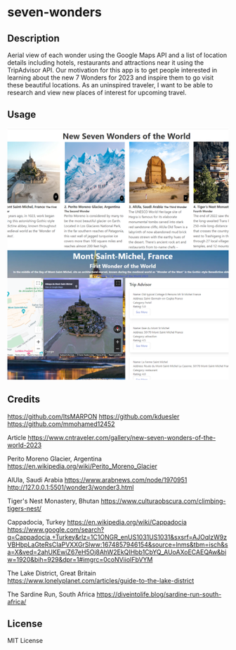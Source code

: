 # seven-wonders

## Description
Aerial view of each wonder using the Google Maps API and a list of location details including hotels, restaurants and attractions near it using the TripAdvisor API. 
Our motivation for this app is to get people interested in learning about the new 7 Wonders for 2023 and inspire them to go visit these beautiful locations. 
As an uninspired traveler, I want to be able to research and view new places of interest for upcoming travel. 

## Usage
![alt text](Assets\images\Screenshot-readMe.png)
![alt text](Assets\images\Screenshot1stWonder.png)

## Credits

https://github.com/ItsMARPON
https://github.com/kduesler
https://github.com/mmohamed12452 


Article
https://www.cntraveler.com/gallery/new-seven-wonders-of-the-world-2023

Perito Moreno Glacier, Argentina
https://en.wikipedia.org/wiki/Perito_Moreno_Glacier

AlUla, Saudi Arabia
https://www.arabnews.com/node/1970951
http://127.0.0.1:5501/wonder3/wonder3.html

Tiger's Nest Monastery, Bhutan
https://www.culturaobscura.com/climbing-tigers-nest/

Cappadocia, Turkey
https://en.wikipedia.org/wiki/Cappadocia
https://www.google.com/search?q=Cappadocia,+Turkey&rlz=1C1ONGR_enUS1031US1031&sxsrf=AJOqlzW9zVBHbpLaGteRsCIaPVXXGrSlww:1674857946154&source=lnms&tbm=isch&sa=X&ved=2ahUKEwiZ67eH5Oj8AhW2EkQIHbb1CbYQ_AUoAXoECAEQAw&biw=1920&bih=929&dpr=1#imgrc=0coNViioIFbVYM

The Lake District, Great Britain
https://www.lonelyplanet.com/articles/guide-to-the-lake-district

The Sardine Run, South Africa
https://diveintolife.blog/sardine-run-south-africa/

## License
MIT License
